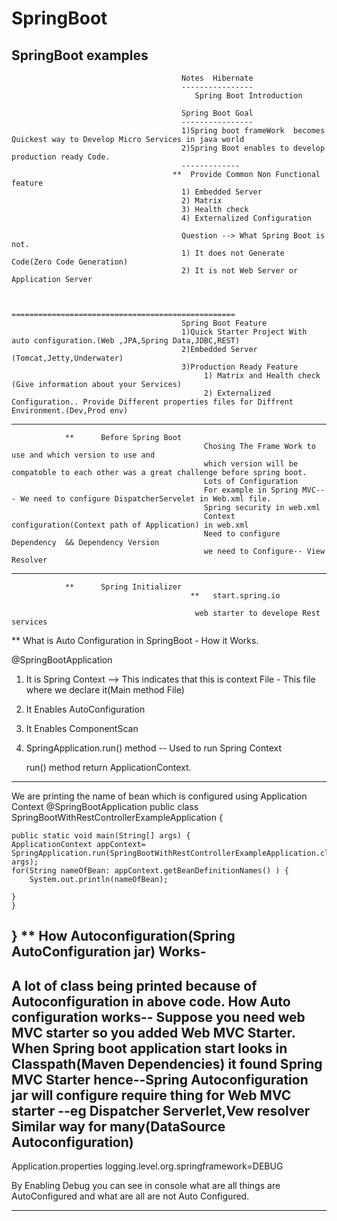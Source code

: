 # SpringBoot
SpringBoot examples
--------------------
                                          Notes  Hibernate
										  ----------------
										     Spring Boot Introduction
											 
										  Spring Boot Goal
										  ----------------
										  1)Spring boot frameWork  becomes Quickest way to Develop Micro Services in java world
										  2)Spring Boot enables to develop production ready Code.
										  -------------
										**  Provide Common Non Functional feature
										  1) Embedded Server
										  2) Matrix
										  3) Health check
										  4) Externalized Configuration
										  
										  Question --> What Spring Boot is not.
										  1) It does not Generate Code(Zero Code Generation)
										  2) It is not Web Server or Application Server
										  
										  
										  ==================================================
										  Spring Boot Feature
										  1)Quick Starter Project With auto configuration.(Web ,JPA,Spring Data,JDBC,REST)
										  2)Embedded Server (Tomcat,Jetty,Underwater)
										  3)Production Ready Feature 
                                               1) Matrix and Health check (Give information about your Services)
											   2) Externalized Configuration.. Provide Different properties files for Diffrent Environment.(Dev,Prod env)
											  
--------------------------------------------------------------------------------------------------------------------------------------------------											  
				**		Before Spring Boot					   
											   Chosing The Frame Work to use and which version to use and 
											   which version will be compatoble to each other was a great challenge before spring boot.
											   Lots of Configuration
											   For example in Spring MVC--- We need to configure DispatcherServelet in Web.xml file.
											   Spring security in web.xml 
											   Context configuration(Context path of Application) in web.xml
											   Need to configure Dependency  && Dependency Version
											   we need to Configure-- View Resolver  
-----------------------------------------------------------------------------------------------------------------------------------------------------
                **      Spring Initializer
                                            **   start.spring.io		

                                             web starter to develope Rest services

** What is Auto Configuration in SpringBoot - How it Works.

@SpringBootApplication
1) It is Spring Context  --> This indicates that this is context File - This file where we declare it(Main method File)	
2) It Enables AutoConfiguration			
3) It Enables ComponentScan	
4) SpringApplication.run() method -- Used to run Spring Context			

      run() method return ApplicationContext.	
-------------------------------------------------------------------------------------------------------------
We are printing the name of bean which is configured using Application Context
@SpringBootApplication
public class SpringBootWithRestControllerExampleApplication {

	public static void main(String[] args) {
	ApplicationContext appContext=	SpringApplication.run(SpringBootWithRestControllerExampleApplication.class, args);
	for(String nameOfBean: appContext.getBeanDefinitionNames() ) {
		System.out.println(nameOfBean);
		
	}
	}

}
** How Autoconfiguration(Spring AutoConfiguration  jar) Works-
----------------------------------------------------------------------------------------------------------
A lot of class being printed because of Autoconfiguration in above code.
How Auto configuration works-- Suppose you need web MVC starter so you added Web MVC Starter.
When Spring boot application start looks in Classpath(Maven Dependencies) it found Spring MVC Starter hence--Spring Autoconfiguration jar
will configure require thing for Web MVC starter --eg Dispatcher Serverlet,Vew resolver
Similar way for many(DataSource Autoconfiguration)
-----------------------------------------------------------------------------------------------------------	
Application.properties
logging.level.org.springframework=DEBUG  

By Enabling Debug you can see in console what are all things are AutoConfigured and what are all are not Auto Configured.

-------------------------------------------------------------------------------------------------------------

											 
											   
